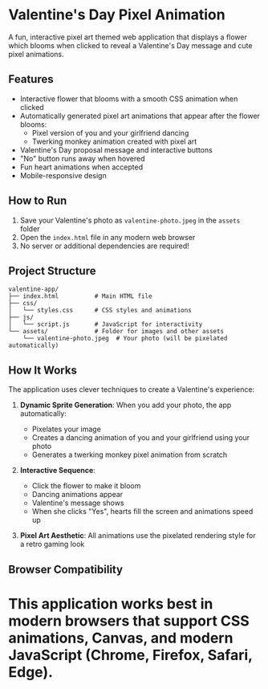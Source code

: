 # Valentine's Day Pixel Animation

A fun, interactive pixel art themed web application that displays a flower which blooms when clicked to reveal a Valentine's Day message and cute pixel animations.

## Features

- Interactive flower that blooms with a smooth CSS animation when clicked
- Automatically generated pixel art animations that appear after the flower blooms:
  - Pixel version of you and your girlfriend dancing
  - Twerking monkey animation created with pixel art
- Valentine's Day proposal message and interactive buttons
- "No" button runs away when hovered
- Fun heart animations when accepted
- Mobile-responsive design

## How to Run

1. Save your Valentine's photo as `valentine-photo.jpeg` in the `assets` folder
2. Open the `index.html` file in any modern web browser
3. No server or additional dependencies are required!

## Project Structure

```
valentine-app/
├── index.html          # Main HTML file
├── css/
│   └── styles.css      # CSS styles and animations
├── js/
│   └── script.js       # JavaScript for interactivity
└── assets/             # Folder for images and other assets
    └── valentine-photo.jpeg  # Your photo (will be pixelated automatically)
```

## How It Works

The application uses clever techniques to create a Valentine's experience:

1. **Dynamic Sprite Generation**: When you add your photo, the app automatically:
   - Pixelates your image
   - Creates a dancing animation of you and your girlfriend using your photo
   - Generates a twerking monkey pixel animation from scratch

2. **Interactive Sequence**:
   - Click the flower to make it bloom
   - Dancing animations appear
   - Valentine's message shows
   - When she clicks "Yes", hearts fill the screen and animations speed up

3. **Pixel Art Aesthetic**: All animations use the pixelated rendering style for a retro gaming look

## Browser Compatibility

This application works best in modern browsers that support CSS animations, Canvas, and modern JavaScript (Chrome, Firefox, Safari, Edge). 
=======
